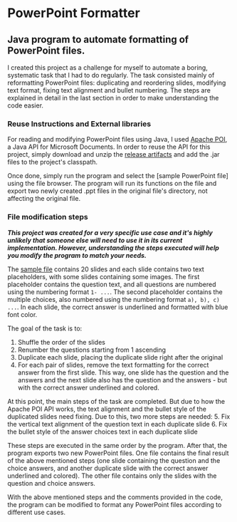 # PowerPoint Formatter
## Java program to automate formatting of PowerPoint files.

I created this project as a challenge for myself to automate a boring, systematic task that I had to do regularly.
The task consisted mainly of reformatting PowerPoint files: duplicating and reordering slides, modifying text format, fixing text alignment and bullet numbering. The steps are explained in detail in the last section in order to make understanding the code easier.

### Reuse Instructions and External libraries
For reading and modifying PowerPoint files using Java, I used [Apache POI](https://poi.apache.org), a Java API for Microsoft Documents. In order to reuse the API for this project, simply download and unzip the [release artifacts](https://poi.apache.org/download.html) and add the .jar files to the project's classpath.

Once done, simply run the program and select the [sample PowerPoint file] using the file browser. The program will run its functions on the file and export two newly created .ppt files in the original file's directory, not affecting the original file.

### File modification steps
***This project was created for a very specific use case and it's highly unlikely that someone else will need to use it in its current implementation. However, understanding the steps executed will help you modify the program to match your needs.***

The [sample file]() contains 20 slides and each slide contains two text placeholders, with some slides containing some images. The first placeholder contains the question text, and all questions are numbered using the numbering format `1- ...`. The second placeholder contains the multiple choices, also numbered using the numbering format `a), b), c) ...`. In each slide, the correct answer is underlined and formatted with blue font color.

The goal of the task is to:
1. Shuffle the order of the slides
2. Renumber the questions starting from 1 ascending
3. Duplicate each slide, placing the duplicate slide right after the original
4. For each pair of slides, remove the text formatting for the correct answer from the first slide. This way, one slide has the question and the answers and the next slide also has the question and the answers - but with the correct answer underlined and colored.

At this point, the main steps of the task are completed. But due to how the Apache POI API works, the text alignment and the bullet style of the duplicated slides need fixing. Due to this, two more steps are needed:
5. Fix the vertical text alignment of the question text in each duplicate slide
6. Fix the bullet style of the answer choices text in each duplicate slide

These steps are executed in the same order by the program. After that, the program exports two new PowerPoint files. One file contains the final result of the above mentioned steps (one slide containing the question and the choice answers, and another duplicate slide with the correct answer underlined and colored). The other file contains only the slides with the question and choice answers.

With the above mentioned steps and the comments provided in the code, the program can be modified to format any PowerPoint files according to different use cases.

